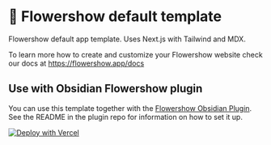 # 🌷 Flowershow default template

Flowershow default app template. Uses Next.js with Tailwind and MDX.

To learn more how to create and customize your Flowershow website check our docs at https://flowershow.app/docs

## Use with Obsidian Flowershow plugin

You can use this template together with the [Flowershow Obsidian Plugin](https://github.com/datopian/obsidian-flowershow).
See the README in the plugin repo for information on how to set it up.

[![Deploy with Vercel](https://vercel.com/button)](https://vercel.com/new/clone?repository-url=https://github.com/datopian/flowershow-template)
